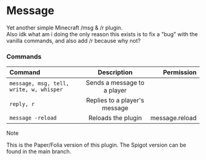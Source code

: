 # Message

Yet another simple Minecraft /msg & /r plugin.  
Also idk what am i doing the only reason this exists is to fix a "bug" with the vanilla commands, and also add /r because why not?

### Commands

| Command                                 |          Description          |     Permission |
|:----------------------------------------|:-----------------------------:|---------------:|
| `message, msg, tell, write, w, whisper` |  Sends a message to a player  |                |
| `reply, r`                              | Replies to a player's message |                |
| `message -reload`                       |      Reloads the plugin       | message.reload |

> [!NOTE]  
> This is the Paper/Folia version of this plugin. The Spigot version can be found in the main branch.